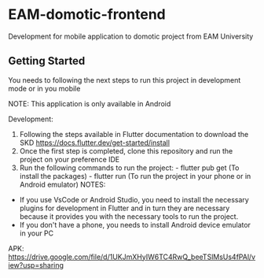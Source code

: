 # EAM-domotic-frontend
Development for mobile application to domotic project from EAM University

## Getting Started
You needs to following the next steps to run this project in development mode or in you mobile

NOTE: This application is only available in Android

Development: 
  1. Following the steps available in Flutter documentation to download the SKD https://docs.flutter.dev/get-started/install
  2. Once the first step is completed, clone this repository and run the project on your preference IDE
  3. Run the following commands to run the project:
    - flutter pub get (To install the packages)
    - flutter run (To run the project in your phone or in Android emulator)
  NOTES: 
  - If you use VsCode or Android Studio, you need to install the necessary plugins for development in Flutter and in turn they are necessary because it provides you    with the necessary tools to run the project.
  - If you don't have a phone, you needs to install Android device emulator in your PC
  
APK:
https://drive.google.com/file/d/1UKJmXHyIW6TC4RwQ_beeTSlMsUs4fPAl/view?usp=sharing

